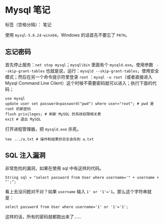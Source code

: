 ﻿# Mysql 笔记

标签（空格分隔）： 笔记

使用 `mysql-5.6.24-winx64`。Windows 的话首先不要忘了 `PATH`。

## 忘记密码

首先停止服务：`net stop mysql`；`mysql\bin` 里面有个 `mysqld.exe`。使用参数 ` --skip-grant-tables` 也就是说，运行：`mysqld --skip-grant-tables`，使用安全模式；然后在另一个命令提示符里登录 `root` ：`mysql -u root`（或者直接进入Mysql Command Line Cilent）这个时候不需要密码就可以进入；执行下面的代码；

```sql?linenums
use mysql
update user set password=password("pwd") where user="root"; # pwd 是 root 的新密码
flush privileges; # 刷新 MySQL 的系统权限相关表
exit # 退出 MySQL
```

打开进程管理器，把 `mysqld.exe` 杀死。

```
tee .../a.txt # 操作和结果的日志会存到 a.txt
```

## SQL 注入漏洞

非常危险的漏洞，如果在使用 sql 中有这样的代码。
```
String sql = "select password from User where username='" + username + "';";
```
看上去没问题对不对？如果 `username` 输入 `1' or '1'='1`。那么这个字符串就是：
```
select password from User where username='1' or '1'='1';
```
这样的话，所有的密码就都跑出来了……
